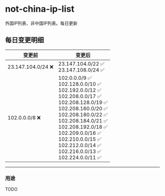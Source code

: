 # not-china-ip-list
外国IP列表、非中国IP列表。每日更新

每日变更明细
--------------------
|  变更前   | 变更后 |
|  ----  | ----  |
|  23.147.104.0/24 :x:  | 23.147.104.0/22 :white_check_mark: <br> 23.147.108.0/24 :white_check_mark: <br>  | 
|  102.0.0.0/8 :x:  | 102.0.0.0/9 :white_check_mark: <br> 102.128.0.0/10 :white_check_mark: <br> 102.192.0.0/12 :white_check_mark: <br> 102.208.0.0/17 :white_check_mark: <br> 102.208.128.0/19 :white_check_mark: <br> 102.208.160.0/20 :white_check_mark: <br> 102.208.180.0/22 :white_check_mark: <br> 102.208.184.0/21 :white_check_mark: <br> 102.208.192.0/18 :white_check_mark: <br> 102.209.0.0/16 :white_check_mark: <br> 102.210.0.0/15 :white_check_mark: <br> 102.212.0.0/14 :white_check_mark: <br> 102.216.0.0/13 :white_check_mark: <br> 102.224.0.0/11 :white_check_mark: <br>  | 

--------------------
### 用途
TODO
